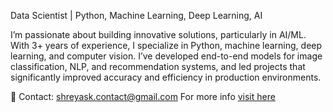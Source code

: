 Data Scientist | Python, Machine Learning, Deep Learning, AI

I’m passionate about building innovative solutions, particularly in AI/ML. With 3+ years of experience, I specialize in Python, machine learning, deep learning, and computer vision. I’ve developed end-to-end models for image classification, NLP, and recommendation systems, and led projects that significantly improved accuracy and efficiency in production environments.

📧 Contact: shreyask.contact@gmail.com
For more info [visit here](https://helloshreyas.com/bio)


